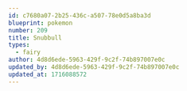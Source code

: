```yaml
---
id: c7680a07-2b25-436c-a507-78e0d5a8ba3d
blueprint: pokemon
number: 209
title: Snubbull
types:
  - fairy
author: 4d8d6ede-5963-429f-9c2f-74b897007e0c
updated_by: 4d8d6ede-5963-429f-9c2f-74b897007e0c
updated_at: 1716088572
---
```

